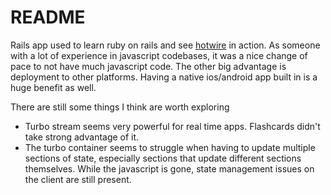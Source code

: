 # README
Rails app used to learn ruby on rails and see [hotwire](https://hotwired.dev/) in action. As someone with a lot of experience in javascript codebases, it was a nice change of pace to not have much javascript code. The other big advantage is deployment to other platforms. Having a native ios/android app built in is a huge benefit as well.

There are still some things I think are worth exploring
* Turbo stream seems very powerful for real time apps. Flashcards didn't take strong advantage of it.
* The turbo container seems to struggle when having to update multiple sections of state, especially sections that update different sections themselves. While the javascript is gone, state management issues on the client are still present.

